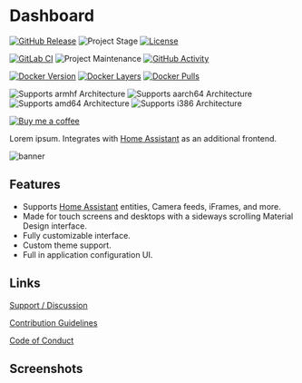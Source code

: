 # Dashboard

[![GitHub Release][releases-shield]][releases]
![Project Stage][project-stage-shield]
[![License][license-shield]](LICENSE.md)

[![GitLab CI][gitlabci-shield]][gitlabci]
![Project Maintenance][maintenance-shield]
[![GitHub Activity][commits-shield]][commits]

[![Docker Version][version-shield]][microbadger]
[![Docker Layers][layers-shield]][microbadger]
[![Docker Pulls][pulls-shield]][dockerhub]

![Supports armhf Architecture][armhf-shield]
![Supports aarch64 Architecture][aarch64-shield]
![Supports amd64 Architecture][amd64-shield]
![Supports i386 Architecture][i386-shield]

[![Buy me a coffee][buymeacoffee-shield]][buymeacoffee]

Lorem ipsum. Integrates with
[Home Assistant][hass] as an additional frontend.

![banner][banner]

## Features

- Supports [Home Assistant][hass] entities, Camera feeds, iFrames, and more.
- Made for touch screens and desktops with a sideways scrolling Material Design
 interface.
- Fully customizable interface.
- Custom theme support.
- Full in application configuration UI.

## Links

[Support / Discussion][forum]

[Contribution Guidelines][contributing]

[Code of Conduct][code_of_conduct]

## Screenshots

[aarch64-shield]: https://img.shields.io/badge/aarch64-yes-green.svg
[amd64-shield]: https://img.shields.io/badge/amd64-yes-green.svg
[armhf-shield]: https://img.shields.io/badge/armhf-yes-green.svg
[banner]: https://raw.githubusercontent.com/timmo001/dashboard/master/docs/resources/banner.png
[buymeacoffee-shield]: https://www.buymeacoffee.com/assets/img/guidelines/download-assets-sm-2.svg
[buymeacoffee]: https://www.buymeacoffee.com/timmo
[code_of_conduct]: https://github.com/timmo001/dashboard/blob/master/.github/CODE_OF_CONDUCT.md
[commits-shield]: https://img.shields.io/github/commit-activity/y/timmo001/dashboard.svg
[commits]: https://github.com/timmo001/dashboard/commits/master
[contributing]: https://github.com/timmo001/dashboard/blob/master/.github/CONTRIBUTING.md
[demo-app]: https://dashboard-demo.timmo.xyz/
[dockerhub]: https://hub.docker.com/r/timmo001/dashboard
[forum-shield]: https://img.shields.io/badge/community-forum-brightgreen.svg
[forum]: https://community.home-assistant.io/t/dashboard-a-touch-compatible-webapp-for-controlling-the-home/62597?u=timmo001
[gitlabci-shield]: https://gitlab.com/timmo/dashboard/badges/master/pipeline.svg
[gitlabci]: https://gitlab.com/timmo/dashboard/pipelines
[hass]: https://www.home-assistant.io/
[i386-shield]: https://img.shields.io/badge/i386-yes-green.svg
[layers-shield]: https://images.microbadger.com/badges/image/timmo001/dashboard.svg
[license-shield]: https://img.shields.io/github/license/timmo001/dashboard.svg
[maintenance-shield]: https://img.shields.io/maintenance/yes/2019.svg
[microbadger]: https://microbadger.com/images/timmo001/dashboard
[project-stage-shield]: https://img.shields.io/badge/project%20stage-beta-green.svg
[pulls-shield]: https://img.shields.io/docker/pulls/timmo001/dashboard.svg
[releases-shield]: https://img.shields.io/github/release/timmo001/dashboard.svg
[releases]: https://github.com/timmo001/dashboard/releases
[setup-docs]: https://timmo.dev/dashboard/setup/
[version-shield]: https://images.microbadger.com/badges/version/timmo001/dashboard.svg
